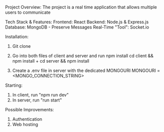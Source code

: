 Project Overview:
The project is a real time application that allows multiple users to communicate

Tech Stack & Features:
Frontend: React 
Backend: Node.js & Express.js
Database: MongoDB - Preserve Messages
Real-Time "Tool": Socket.io

Installation:
1. Git clone <repo>

2. Go into both files of client and server and run npm install 
cd client && npm install + cd server && npm install

3. Create a .env file in server with the dedicated MONGOURI
MONGOURI = <MONGO_CONNECTION_STRING>

Starting:
1. In client, run "npm run dev"
2. In server, run "run start"

Possible Improvements:
1. Authentication
2. Web hosting